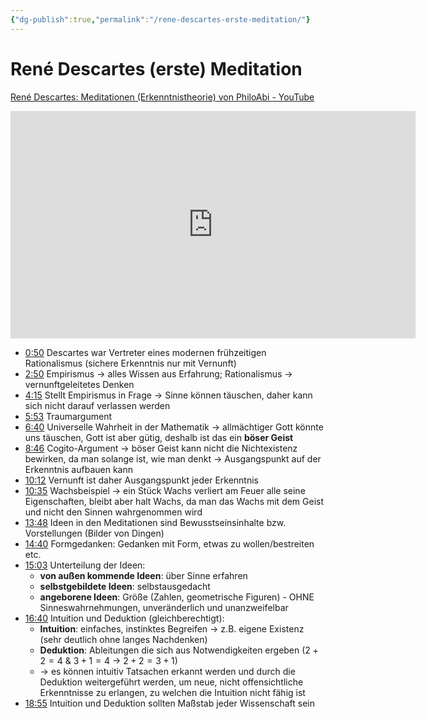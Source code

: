 ```yaml
---
{"dg-publish":true,"permalink":"/rene-descartes-erste-meditation/"}
---
```


# René  Descartes (erste) Meditation
[René Descartes: Meditationen (Erkenntnistheorie) von PhiloAbi - YouTube](https://www.youtube.com/watch?v=tGDIxGo1wV8)
<iframe width="648,05" height="364,65" src="https://www.youtube.com/embed/tGDIxGo1wV8" title="René Descartes: Meditationen (Erkenntnistheorie) - PhiloAbi" frameborder="0" allow="accelerometer; autoplay; clipboard-write; encrypted-media; gyroscope; picture-in-picture; web-share" referrerpolicy="strict-origin-when-cross-origin" allowfullscreen></iframe>

- [0:50](https://youtu.be/tGDIxGo1wV8?t=50) Descartes war Vertreter eines modernen frühzeitigen Rationalismus (sichere Erkenntnis nur mit Vernunft)
- [2:50](https://youtu.be/tGDIxGo1wV8?t=170) Empirismus → alles Wissen aus Erfahrung; Rationalismus → vernunftgeleitetes Denken
- [4:15](https://youtu.be/tGDIxGo1wV8?t=255) Stellt Empirismus in Frage → Sinne können täuschen, daher kann sich nicht darauf verlassen werden
- [5:53](https://youtu.be/tGDIxGo1wV8?t=354) Traumargument
- [6:40](https://youtu.be/tGDIxGo1wV8?t=400) Universelle Wahrheit in der Mathematik → allmächtiger Gott könnte uns täuschen, Gott ist aber gütig, deshalb ist das ein **böser Geist**
- [8:46](https://youtu.be/tGDIxGo1wV8?t=526) Cogito-Argument → böser Geist kann nicht die Nichtexistenz bewirken, da man solange ist, wie man denkt → Ausgangspunkt auf der Erkenntnis aufbauen kann
- [10:12](https://youtu.be/tGDIxGo1wV8?t=612) Vernunft ist daher Ausgangspunkt jeder Erkenntnis
- [10:35](https://youtu.be/tGDIxGo1wV8?t=636) Wachsbeispiel → ein Stück Wachs verliert am Feuer alle seine Eigenschaften, bleibt aber halt Wachs, da man das Wachs mit dem Geist und nicht den Sinnen wahrgenommen wird
- [13:48](https://youtu.be/tGDIxGo1wV8?t=828) Ideen in den Meditationen sind Bewusstseinsinhalte bzw. Vorstellungen (Bilder von Dingen)
- [14:40](https://youtu.be/tGDIxGo1wV8?t=881) Formgedanken: Gedanken mit Form, etwas zu wollen/bestreiten etc.
- [15:03](https://youtu.be/tGDIxGo1wV8?t=904) Unterteilung der Ideen:
	- **von außen kommende Ideen**: über Sinne erfahren
	- **selbstgebildete Ideen**: selbstausgedacht
	- **angeborene Ideen**: Größe (Zahlen, geometrische Figuren) - OHNE Sinneswahrnehmungen, unveränderlich und unanzweifelbar
- [16:40](https://youtu.be/tGDIxGo1wV8?t=1000) Intuition und Deduktion (gleichberechtigt):
	- **Intuition**: einfaches, instinktes Begreifen → z.B. eigene Existenz (sehr deutlich ohne langes Nachdenken)
	- **Deduktion**: Ableitungen die sich aus Notwendigkeiten ergeben ($2+2=4$ & $3+1=4$ → $2+2=3+1$)
	- → es können intuitiv Tatsachen erkannt werden und durch die Deduktion weitergeführt werden, um neue, nicht offensichtliche Erkenntnisse zu erlangen, zu welchen die Intuition nicht fähig ist
- [18:55](https://youtu.be/tGDIxGo1wV8?t=1134) Intuition und Deduktion sollten Maßstab jeder Wissenschaft sein